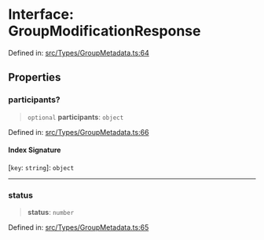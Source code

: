 # Interface: GroupModificationResponse

Defined in: [src/Types/GroupMetadata.ts:64](https://github.com/Fokusdotid/bail/blob/0fe6346a5ff68a74eb71890335c982b44e2da604/src/Types/GroupMetadata.ts#L64)

## Properties

### participants?

> `optional` **participants**: `object`

Defined in: [src/Types/GroupMetadata.ts:66](https://github.com/Fokusdotid/bail/blob/0fe6346a5ff68a74eb71890335c982b44e2da604/src/Types/GroupMetadata.ts#L66)

#### Index Signature

\[`key`: `string`\]: `object`

***

### status

> **status**: `number`

Defined in: [src/Types/GroupMetadata.ts:65](https://github.com/Fokusdotid/bail/blob/0fe6346a5ff68a74eb71890335c982b44e2da604/src/Types/GroupMetadata.ts#L65)
